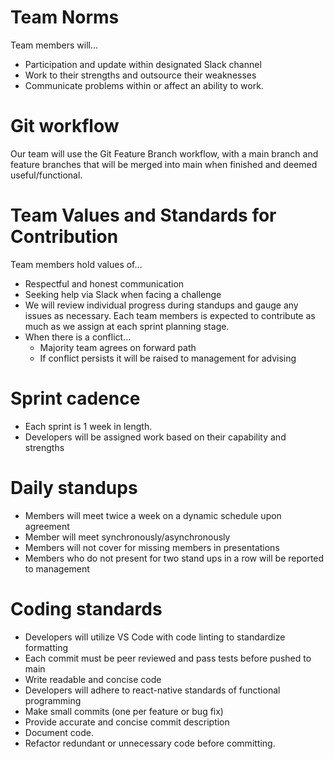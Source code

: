 # Team Norms
Team members will...
- Participation and update within designated Slack channel
- Work to their strengths and outsource their weaknesses
- Communicate problems within or affect an ability to work.

# Git workflow
Our team will use the Git Feature Branch workflow, with a main branch and feature branches that will be merged into main when finished and deemed useful/functional.

# Team Values and Standards for Contribution
Team members hold values of...
- Respectful and honest communication
- Seeking help via Slack when facing a challenge
- We will review individual progress during standups and gauge any issues as necessary. Each team members is expected to contribute as much as we assign at each sprint planning stage.
- When there is a conflict...
  - Majority team agrees on forward path
  - If conflict persists it will be raised to management for advising
	
# Sprint cadence
- Each sprint is 1 week in length.
- Developers will be assigned work based on their capability and strengths

# Daily standups
- Members will meet twice a week on a dynamic schedule upon agreement
- Member will meet synchronously/asynchronously
- Members will not cover for missing members in presentations
- Members who do not present for two stand ups in a row will be reported to management
	
# Coding standards
- Developers will utilize VS Code with code linting to standardize formatting
- Each commit must be peer reviewed and pass tests before pushed to main
- Write readable and concise code
- Developers will adhere to react-native standards of functional programming
- Make small commits (one per feature or bug fix)
- Provide accurate and concise commit description
- Document code.
- Refactor redundant or unnecessary code before committing.

